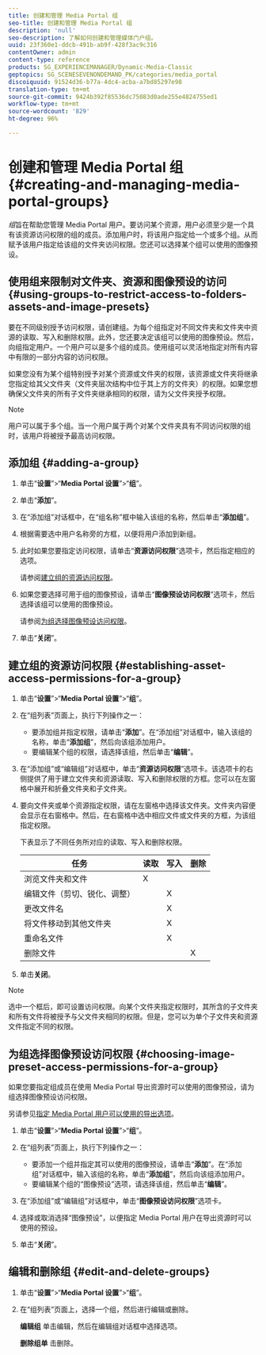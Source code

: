 ```yaml
---
title: 创建和管理 Media Portal 组
seo-title: 创建和管理 Media Portal 组
description: 'null'
seo-description: 了解如何创建和管理媒体门户组。
uuid: 23f360e1-ddcb-491b-ab9f-428f3ac9c316
contentOwner: admin
content-type: reference
products: SG_EXPERIENCEMANAGER/Dynamic-Media-Classic
geptopics: SG_SCENESEVENONDEMAND_PK/categories/media_portal
discoiquuid: 91524d36-b77a-4dc4-acba-a7bd85297e98
translation-type: tm+mt
source-git-commit: 9424b392f85536dc75083d0ade255e4824755ed1
workflow-type: tm+mt
source-wordcount: '829'
ht-degree: 96%

---
```



# 创建和管理 Media Portal 组{#creating-and-managing-media-portal-groups}

*组*&#x200B;旨在帮助您管理 Media Portal 用户。要访问某个资源，用户必须至少是一个具有该资源访问权限的组的成员。添加用户时，将该用户指定给一个或多个组。从而赋予该用户指定给该组的文件夹访问权限。您还可以选择某个组可以使用的图像预设。

## 使用组来限制对文件夹、资源和图像预设的访问 {#using-groups-to-restrict-access-to-folders-assets-and-image-presets}

要在不同级别授予访问权限，请创建组。为每个组指定对不同文件夹和文件夹中资源的读取、写入和删除权限。此外，您还要决定该组可以使用的图像预设。然后，向组指定用户。一个用户可以是多个组的成员。使用组可以灵活地指定对所有内容中有限的一部分内容的访问权限。

如果您没有为某个组特别授予对某个资源或文件夹的权限，该资源或文件夹将继承您指定给其父文件夹（文件夹层次结构中位于其上方的文件夹）的权限。如果您想确保父文件夹的所有子文件夹继承相同的权限，请为父文件夹授予权限。

>[!NOTE]
>
>用户可以属于多个组。当一个用户属于两个对某个文件夹具有不同访问权限的组时，该用户将被授予最高访问权限。

## 添加组  {#adding-a-group}

1. 单击“**设置**”>“**Media Portal 设置**”>“**组**”。
1. 单击“**添加**”。
1. 在“添加组”对话框中，在“组名称”框中输入该组的名称，然后单击“**添加组**”。
1. 根据需要选中用户名称旁的方框，以便将用户添加到新组。
1. 此时如果您要指定访问权限，请单击“**资源访问权限**”选项卡，然后指定相应的选项。

   请参阅[建立组的资源访问权限](creating-media-portal-groups.md#establishing_asset_access_permissions_for_a_group)。

1. 如果您要选择可用于组的图像预设，请单击“**图像预设访问权限**”选项卡，然后选择该组可以使用的图像预设。

   请参阅[为组选择图像预设访问权限](creating-media-portal-groups.md#choosing_image_preset_access_permissions_for_a_group)。

1. 单击“**关闭**”。

## 建立组的资源访问权限  {#establishing-asset-access-permissions-for-a-group}

1. 单击“**设置**”>“**Media Portal 设置**”>“**组**”。
1. 在“组列表”页面上，执行下列操作之一：

   * 要添加组并指定权限，请单击“**添加**”。在“添加组”对话框中，输入该组的名称，单击“**添加组**”，然后向该组添加用户。
   * 要编辑某个组的权限，请选择该组，然后单击“**编辑**”。

1. 在“添加组”或“编辑组”对话框中，单击“**资源访问权限**”选项卡。该选项卡的右侧提供了用于建立文件夹和资源读取、写入和删除权限的方框。您可以在左窗格中展开和折叠文件夹和子文件夹。
1. 要向文件夹或单个资源指定权限，请在左窗格中选择该文件夹。文件夹内容便会显示在右窗格中。然后，在右窗格中选中相应文件或文件夹的方框，为该组指定权限。

   下表显示了不同任务所对应的读取、写入和删除权限。

   | 任务 | 读取 | 写入 | 删除 |
   |--- |--- |--- |--- |
   | 浏览文件夹和文件 | X |  |  |
   | 编辑文件（剪切、锐化、调整） |  | X |  |
   | 更改文件名 |  | X |  |
   | 将文件移动到其他文件夹 |  | X |  |
   | 重命名文件 |  | X |  |
   | 删除文件 |  |  | X |

1. 单击&#x200B;**关闭**。

>[!NOTE]
>
>选中一个框后，即可设置访问权限。向某个文件夹指定权限时，其所含的子文件夹和所有文件将被授予与父文件夹相同的权限。但是，您可以为单个子文件夹和资源文件指定不同的权限。

## 为组选择图像预设访问权限  {#choosing-image-preset-access-permissions-for-a-group}

如果您要指定组成员在使用 Media Portal 导出资源时可以使用的图像预设，请为组选择图像预设访问权限。

另请参见[指定 Media Portal 用户可以使用的导出选项](specifying-export-options-available-media.md#specifying_export_options_available_to_media_portal_users)。

1. 单击“**设置**”>“**Media Portal 设置**”>“**组**”。
1. 在“组列表”页面上，执行下列操作之一：

   * 要添加一个组并指定其可以使用的图像预设，请单击“**添加**”。在“添加组”对话框中，输入该组的名称，单击“**添加组**”，然后向该组添加用户。
   * 要编辑某个组的“图像预设”选项，请选择该组，然后单击“**编辑**”。

1. 在“添加组”或“编辑组”对话框中，单击“**图像预设访问权限**”选项卡。
1. 选择或取消选择“图像预设”，以便指定 Media Portal 用户在导出资源时可以使用的预设。
1. 单击“**关闭**”。

## 编辑和删除组  {#edit-and-delete-groups}

1. 单击“**设置**”>“**Media Portal 设置**”>“**组**”。
1. 在“组列表”页面上，选择一个组，然后进行编辑或删除。

   **编辑组** 单击编辑，然后在编辑组对话框中选择选项。

   **删除组单** 击删除。

